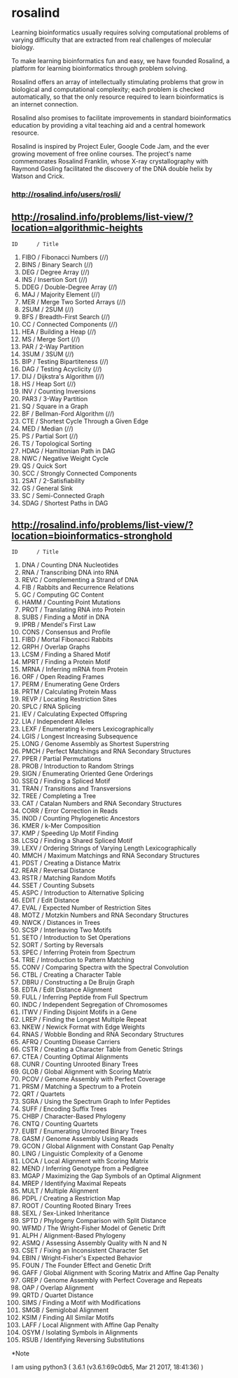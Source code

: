 # rosalind

Learning bioinformatics usually requires solving computational problems of varying difficulty that are extracted from real challenges of molecular biology.

To make learning bioinformatics fun and easy, we have founded Rosalind, a platform for learning bioinformatics through problem solving.

Rosalind offers an array of intellectually stimulating problems that grow in biological and computational complexity; each problem is checked automatically, so that the only resource required to learn bioinformatics is an internet connection.

Rosalind also promises to facilitate improvements in standard bioinformatics education by providing a vital teaching aid and a central homework resource.

Rosalind is inspired by Project Euler, Google Code Jam, and the ever growing movement of free online courses. The project's name commemorates Rosalind Franklin, whose X-ray crystallography with Raymond Gosling facilitated the discovery of the DNA double helix by Watson and Crick.

### http://rosalind.info/users/rosli/

## http://rosalind.info/problems/list-view/?location=algorithmic-heights

    ID	    / Title
1)  FIBO	/ Fibonacci Numbers  (//)
2)  BINS	/ Binary Search  (//)
3)  DEG	    / Degree Array  (//)
4)  INS	    / Insertion Sort  (//)
5)  DDEG	/ Double-Degree Array  (//)
6)  MAJ	    / Majority Element  (//)
7)  MER	    / Merge Two Sorted Arrays  (//)
8)  2SUM	/ 2SUM   (//)
9)  BFS	    / Breadth-First Search  (//)
10) CC	    / Connected Components  (//)
11) HEA	    / Building a Heap  (//)
12) MS	    / Merge Sort    (//)
13) PAR	    / 2-Way Partition
14) 3SUM	/ 3SUM  (//)
15) BIP	    / Testing Bipartiteness  (//)
16) DAG	    / Testing Acyclicity  (//)
17) DIJ	    / Dijkstra's Algorithm  (//)
18) HS	    / Heap Sort (//)
19) INV	    / Counting Inversions
20) PAR3	/ 3-Way Partition
21) SQ	    / Square in a Graph
22) BF	    / Bellman-Ford Algorithm  (//)
23) CTE	    / Shortest Cycle Through a Given Edge
24) MED	    / Median  (//)
25) PS	    / Partial Sort  (//)
26) TS	    / Topological Sorting
27) HDAG	/ Hamiltonian Path in DAG
28) NWC	    / Negative Weight Cycle
29) QS	    / Quick Sort
30) SCC	    / Strongly Connected Components
31) 2SAT	/ 2-Satisfiability
32) GS	    / General Sink
33) SC	    / Semi-Connected Graph
34) SDAG	/ Shortest Paths in DAG

## http://rosalind.info/problems/list-view/?location=bioinformatics-stronghold

    ID      / Title   
1) DNA      / Counting DNA Nucleotides
2) RNA      / Transcribing DNA into RNA
3) REVC     / Complementing a Strand of DNA
4) FIB      / Rabbits and Recurrence Relations
5) GC       / Computing GC Content
6) HAMM     / Counting Point Mutations
7) PROT     / Translating RNA into Protein
8) SUBS     / Finding a Motif in DNA
9) IPRB     / Mendel's First Law
10) CONS    / Consensus and Profile
11) FIBD    / Mortal Fibonacci Rabbits
12) GRPH    / Overlap Graphs
13) LCSM    / Finding a Shared Motif
14) MPRT    / Finding a Protein Motif
15) MRNA    / Inferring mRNA from Protein
16) ORF     / Open Reading Frames
17) PERM    / Enumerating Gene Orders
18) PRTM    / Calculating Protein Mass
19) REVP    / Locating Restriction Sites
20) SPLC    / RNA Splicing
21) IEV     / Calculating Expected Offspring
22) LIA     / Independent Alleles
23) LEXF    / Enumerating k-mers Lexicographically
24) LGIS    / Longest Increasing Subsequence
25) LONG    / Genome Assembly as Shortest Superstring
26) PMCH    / Perfect Matchings and RNA Secondary Structures
27) PPER    / Partial Permutations
28) PROB    / Introduction to Random Strings
29) SIGN    / Enumerating Oriented Gene Orderings
30) SSEQ    / Finding a Spliced Motif
31) TRAN    / Transitions and Transversions
32) TREE    / Completing a Tree
33) CAT     / Catalan Numbers and RNA Secondary Structures
34) CORR    / Error Correction in Reads
35) INOD    / Counting Phylogenetic Ancestors
36) KMER    / k-Mer Composition
37) KMP     / Speeding Up Motif Finding
38) LCSQ    / Finding a Shared Spliced Motif
39) LEXV    / Ordering Strings of Varying Length Lexicographically
40) MMCH    / Maximum Matchings and RNA Secondary Structures
41) PDST    / Creating a Distance Matrix
42) REAR    / Reversal Distance
43) RSTR    / Matching Random Motifs
44) SSET    / Counting Subsets
45) ASPC    / Introduction to Alternative Splicing
46) EDIT    / Edit Distance
47) EVAL    / Expected Number of Restriction Sites
48) MOTZ    / Motzkin Numbers and RNA Secondary Structures
49) NWCK    / Distances in Trees
50) SCSP    / Interleaving Two Motifs
51) SETO    / Introduction to Set Operations
52) SORT    / Sorting by Reversals
53) SPEC    / Inferring Protein from Spectrum
54) TRIE    / Introduction to Pattern Matching
55) CONV    / Comparing Spectra with the Spectral Convolution
56) CTBL    / Creating a Character Table
57) DBRU    / Constructing a De Bruijn Graph
58) EDTA    / Edit Distance Alignment
59) FULL    / Inferring Peptide from Full Spectrum
60) INDC    / Independent Segregation of Chromosomes
61) ITWV    / Finding Disjoint Motifs in a Gene
62) LREP    / Finding the Longest Multiple Repeat
63) NKEW    / Newick Format with Edge Weights
64) RNAS    / Wobble Bonding and RNA Secondary Structures
65) AFRQ    / Counting Disease Carriers
66) CSTR    / Creating a Character Table from Genetic Strings
67) CTEA    / Counting Optimal Alignments
68) CUNR    / Counting Unrooted Binary Trees
69) GLOB    / Global Alignment with Scoring Matrix
70) PCOV    / Genome Assembly with Perfect Coverage
71) PRSM    / Matching a Spectrum to a Protein
72) QRT     / Quartets
73) SGRA    / Using the Spectrum Graph to Infer Peptides
74) SUFF    / Encoding Suffix Trees
75) CHBP    / Character-Based Phylogeny
76) CNTQ    / Counting Quartets
77) EUBT    / Enumerating Unrooted Binary Trees
78) GASM    / Genome Assembly Using Reads
79) GCON    / Global Alignment with Constant Gap Penalty
80) LING    / Linguistic Complexity of a Genome
81) LOCA    / Local Alignment with Scoring Matrix
82) MEND    / Inferring Genotype from a Pedigree
83) MGAP    / Maximizing the Gap Symbols of an Optimal Alignment
84) MREP    / Identifying Maximal Repeats
85) MULT    / Multiple Alignment
86) PDPL    / Creating a Restriction Map
87) ROOT    / Counting Rooted Binary Trees
88) SEXL    / Sex-Linked Inheritance
89) SPTD    / Phylogeny Comparison with Split Distance
90) WFMD    / The Wright-Fisher Model of Genetic Drift
91) ALPH    / Alignment-Based Phylogeny
92) ASMQ    / Assessing Assembly Quality with N and N
93) CSET    / Fixing an Inconsistent Character Set
94) EBIN    / Wright-Fisher's Expected Behavior
95) FOUN    / The Founder Effect and Genetic Drift
96) GAFF    / Global Alignment with Scoring Matrix and Affine Gap Penalty
97) GREP    / Genome Assembly with Perfect Coverage and Repeats
98) OAP     / Overlap Alignment
99) QRTD    / Quartet Distance
100) SIMS   / Finding a Motif with Modifications
101) SMGB   / Semiglobal Alignment
102) KSIM   / Finding All Similar Motifs
103) LAFF   / Local Alignment with Affine Gap Penalty
104) OSYM   / Isolating Symbols in Alignments
105) RSUB   / Identifying Reversing Substitutions

*Note

I am using python3 ( 3.6.1 (v3.6.1:69c0db5, Mar 21 2017, 18:41:36) )
